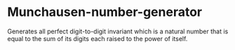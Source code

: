 # Munchausen-number-generator
Generates all perfect digit-to-digit invariant which is a natural number that is equal to the sum of its digits each raised to the power of itself.

